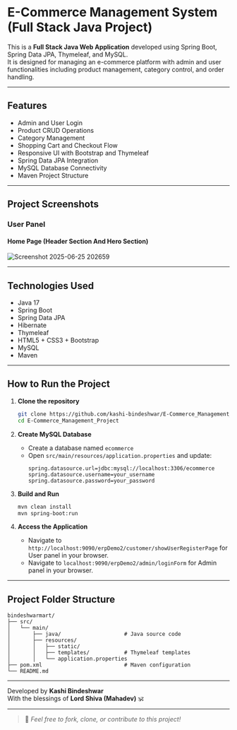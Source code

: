 
# E-Commerce Management System (Full Stack Java Project)

This is a **Full Stack Java Web Application** developed using Spring Boot, Spring Data JPA, Thymeleaf, and MySQL.  
It is designed for managing an e-commerce platform with admin and user functionalities including product management, category control, and order handling.

---

##  Features

- Admin and User Login
- Product CRUD Operations
- Category Management
- Shopping Cart and Checkout Flow
- Responsive UI with Bootstrap and Thymeleaf
- Spring Data JPA Integration
- MySQL Database Connectivity
- Maven Project Structure

---

##  Project Screenshots
###  User Panel
   #### Home Page (Header Section And Hero Section)
![Screenshot 2025-06-25 202659](https://github.com/user-attachments/assets/4a4d1160-7d70-4345-8945-5b4335d982a0)




---

##  Technologies Used

- Java 17
- Spring Boot
- Spring Data JPA
- Hibernate
- Thymeleaf
- HTML5 + CSS3 + Bootstrap
- MySQL
- Maven

---

## How to Run the Project

1. **Clone the repository**
   ```bash
   git clone https://github.com/kashi-bindeshwar/E-Commerce_Management_Project.git
   cd E-Commerce_Management_Project
   ```

2. **Create MySQL Database**
   - Create a database named `ecommerce`
   - Open `src/main/resources/application.properties` and update:
     ```properties
     spring.datasource.url=jdbc:mysql://localhost:3306/ecommerce
     spring.datasource.username=your_username
     spring.datasource.password=your_password
     ```

3. **Build and Run**
   ```bash
   mvn clean install
   mvn spring-boot:run
   ```

4. **Access the Application**
   - Navigate to `http://localhost:9090/erpDemo2/customer/showUserRegisterPage` for User panel in your browser.
   - Navigate to `localhost:9090/erpDemo2/admin/loginForm` for Admin panel in your browser.
---

## Project Folder Structure

```
bindeshwarmart/
├── src/
│   └── main/
│       ├── java/                    # Java source code
│       ├── resources/
│       │   ├── static/              
│       │   ├── templates/           # Thymeleaf templates
│       │   └── application.properties
├── pom.xml                          # Maven configuration
└── README.md
```

---



Developed by **Kashi Bindeshwar**  
With the blessings of **Lord Shiva (Mahadev)** 🕉️

---

> 📌 _Feel free to fork, clone, or contribute to this project!_
